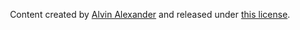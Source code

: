 
<div style="padding-top: 5em; text-align: center;">Content created by <a href="https://alvinalexander.com">Alvin Alexander</a> and released under <a href="/LICENSE.html">this license</a>.</div>


